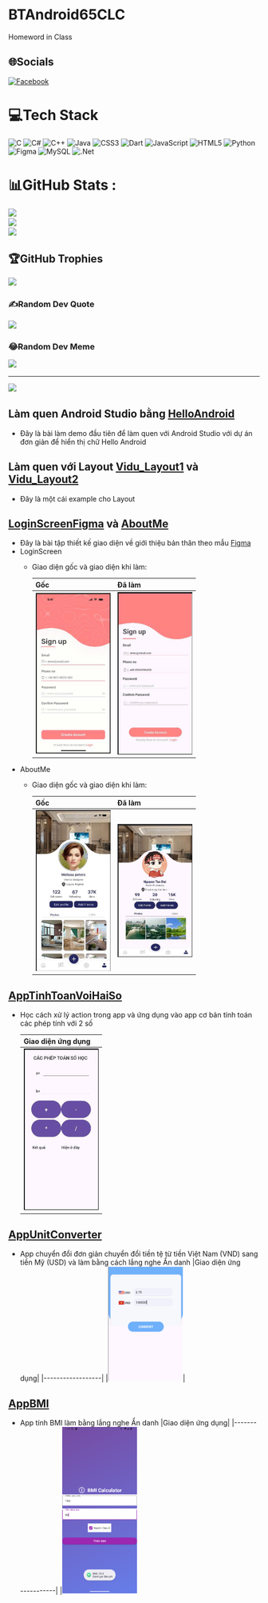 # BTAndroid65CLC
Homeword in Class


## 🌐Socials
[![Facebook](https://img.shields.io/badge/Facebook-%231877F2.svg?logo=Facebook&logoColor=white)](https://facebook.com/https://www.facebook.com/atnguyen.570088?locale=vi_VN) 

# 💻Tech Stack
![C](https://img.shields.io/badge/c-%2300599C.svg?style=for-the-badge&logo=c&logoColor=white) ![C#](https://img.shields.io/badge/c%23-%23239120.svg?style=for-the-badge&logo=c-sharp&logoColor=white) ![C++](https://img.shields.io/badge/c++-%2300599C.svg?style=for-the-badge&logo=c%2B%2B&logoColor=white) ![Java](https://img.shields.io/badge/java-%23ED8B00.svg?style=for-the-badge&logo=java&logoColor=white) ![CSS3](https://img.shields.io/badge/css3-%231572B6.svg?style=for-the-badge&logo=css3&logoColor=white) ![Dart](https://img.shields.io/badge/dart-%230175C2.svg?style=for-the-badge&logo=dart&logoColor=white) ![JavaScript](https://img.shields.io/badge/javascript-%23323330.svg?style=for-the-badge&logo=javascript&logoColor=%23F7DF1E) ![HTML5](https://img.shields.io/badge/html5-%23E34F26.svg?style=for-the-badge&logo=html5&logoColor=white) ![Python](https://img.shields.io/badge/python-3670A0?style=for-the-badge&logo=python&logoColor=ffdd54) 	![Figma](https://img.shields.io/badge/figma-%23F24E1E.svg?style=for-the-badge&logo=figma&logoColor=white) ![MySQL](https://img.shields.io/badge/mysql-%2300f.svg?style=for-the-badge&logo=mysql&logoColor=white) ![.Net](https://img.shields.io/badge/.NET-5C2D91?style=for-the-badge&logo=.net&logoColor=white)
# 📊GitHub Stats :
![](https://github-readme-stats.vercel.app/api?username=NguyenTanDat1105&theme=radical&hide_border=false&include_all_commits=false&count_private=false)<br/>
![](https://github-readme-streak-stats.herokuapp.com/?user=NguyenTanDat1105&theme=radical&hide_border=false)<br/>
![](https://github-readme-stats.vercel.app/api/top-langs/?username=NguyenTanDat1105&theme=radical&hide_border=false&include_all_commits=false&count_private=false&layout=compact)

## 🏆GitHub Trophies
![](https://github-trophies.vercel.app/?username=NguyenTanDat1105&theme=radical&no-frame=false&no-bg=false&margin-w=4)

### ✍️Random Dev Quote
![](https://quotes-github-readme.vercel.app/api?type=horizontal&theme=radical)

### 😂Random Dev Meme
<img src="https://random-memer.herokuapp.com/" width="512px"/>

---
[![](https://visitcount.itsvg.in/api?id=NguyenTanDat1105&icon=0&color=0)](https://visitcount.itsvg.in)

## Làm quen Android Studio bằng [HelloAndroid](https://github.com/NguyenTanDat1105/BTAndroid65CLC/tree/main/HelloAndroid)
- Đây là bài làm demo đầu tiên để làm quen với Android Studio với dự án đơn giản để hiển thị chữ Hello Android

## Làm quen với Layout [Vidu_Layout1](https://github.com/NguyenTanDat1105/BTAndroid65CLC/tree/main/VDLayout1) và [Vidu_Layout2](https://github.com/NguyenTanDat1105/BTAndroid65CLC/tree/main/VDLayout2)
- Đây là một cái example cho Layout

## [LoginScreenFigma](https://github.com/NguyenTanDat1105/BTAndroid65CLC/tree/main/LoginScreenFigma) và [AboutMe](https://github.com/NguyenTanDat1105/BTAndroid65CLC/tree/main/AboutMe)
- Đây là bài tập thiết kế giao diện về giới thiệu bản thân theo mẫu [Figma](https://www.figma.com/design/lN2orSHpfyD5x0WH8lOCm4/Untitled?node-id=0-1&p=f&t=NwT1K0EAuj3GDgPe-0)
- LoginScreen
  + Giao diện gốc và giao diện khi làm:
    
    |Gốc|Đã làm|
    |---|------|
    |<img src="Images/LoginScreen_img/LoginScreen_example.jpg" width="150"/>|<img src="Images/LoginScreen_img/z7092902770538_933d99c30e640f27cdd059f7e7cc5fe6.jpg" width="150"/>|
- AboutMe
  + Giao diện gốc và giao diện khi làm:
    
    |Gốc|Đã làm|
    |---|------|
    | <img src="Images/AboutMe_img/Aboutme_example.jpg" width="150"/>|<img src="Images/AboutMe_img/z7092907836546_4d40ccd78f02e8efb0756586541def9a.jpg" width="150"/>
## [AppTinhToanVoiHaiSo](https://github.com/NguyenTanDat1105/BTAndroid65CLC/tree/main/CacPhepToanSoHoc)
- Học cách xử lý action trong app và ứng dụng vào app cơ bản tính toán các phép tính với 2 số 
  
  |Giao diện ứng dụng|
  |------------------|
  |<img src = "Images/PhepToan.jpg" width="150"/>|
## [AppUnitConverter](https://github.com/NguyenTanDat1105/BTAndroid65CLC/tree/main/UnitConverter)
- App chuyển đổi đơn giản chuyển đổi tiền tệ từ tiền Việt Nam (VND) sang tiền Mỹ (USD) và làm bằng cách lắng nghe Ẩn danh
  |Giao diện ứng dụng|
  |------------------|
  |<img src = "Images/UnitConverter_Screen.png" width="150"/>|
## [AppBMI](https://github.com/NguyenTanDat1105/BTAndroid65CLC/tree/main/bailamthem_TH_Bai2_BasicGUI_BMI)
- App tính BMI làm bằng lắng nghe Ẩn danh
  |Giao diện ứng dụng|
  |------------------|
  |<img src = "Images/BMI_Screen.png" width="150"/>
